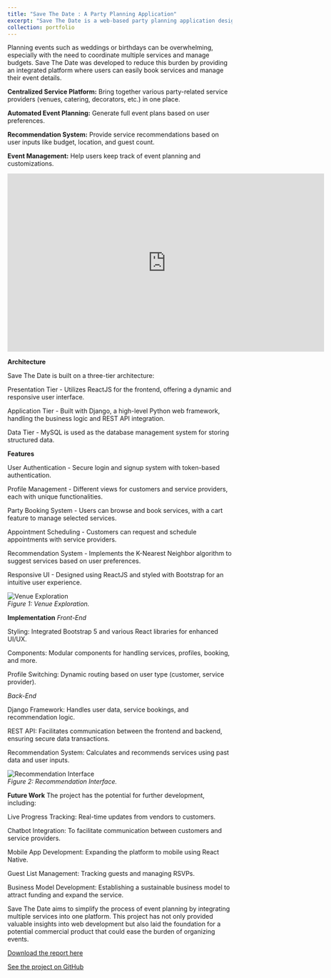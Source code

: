 ```yaml
---
title: "Save The Date : A Party Planning Application"
excerpt: "Save The Date is a web-based party planning application designed to connect service providers with customers looking to organize events. The application recommends venues, catering, decorations, and other services based on user choice, making it easier for them to plan and manage events. <br/><br/><img src='/images/std-1.png' width=400px>"
collection: portfolio
---
```


Planning events such as weddings or birthdays can be overwhelming, especially with the need to coordinate multiple services and manage budgets. Save The Date was developed to reduce this burden by providing an integrated platform where users can easily book services and manage their event details.

**Centralized Service Platform:** 
Bring together various party-related service providers (venues, catering, decorators, etc.) in one place.

**Automated Event Planning:** 
Generate full event plans based on user preferences.

**Recommendation System:** 
Provide service recommendations based on user inputs like budget, location, and guest count.

**Event Management:** 
Help users keep track of event planning and customizations.

<iframe src="https://saleheenshafiq9.github.io/files/std.mp4" height="399" width="710" frameborder="0" allowfullscreen="" title="Embedded post"></iframe>

**Architecture**

Save The Date is built on a three-tier architecture:

Presentation Tier - Utilizes ReactJS for the frontend, offering a dynamic and responsive user interface.

Application Tier - Built with Django, a high-level Python web framework, handling the business logic and REST API integration.

Data Tier - MySQL is used as the database management system for storing structured data.

**Features**

User Authentication - Secure login and signup system with token-based authentication.

Profile Management - Different views for customers and service providers, each with unique functionalities.

Party Booking System - Users can browse and book services, with a cart feature to manage selected services.

Appointment Scheduling - Customers can request and schedule appointments with service providers.

Recommendation System - Implements the K-Nearest Neighbor algorithm to suggest services based on user preferences.

Responsive UI - Designed using ReactJS and styled with Bootstrap for an intuitive user experience.

![Venue Exploration](https://saleheenshafiq9.github.io/images/std-2.png)  
*Figure 1: Venue Exploration.*

**Implementation**
*Front-End*

Styling: Integrated Bootstrap 5 and various React libraries for enhanced UI/UX.

Components: Modular components for handling services, profiles, booking, and more.

Profile Switching: Dynamic routing based on user type (customer, service provider).

*Back-End*

Django Framework: Handles user data, service bookings, and recommendation logic.

REST API: Facilitates communication between the frontend and backend, ensuring secure data transactions.

Recommendation System: Calculates and recommends services using past data and user inputs.

![Recommendation Interface](https://saleheenshafiq9.github.io/images/std-3.png)  
*Figure 2: Recommendation Interface.*

**Future Work**
The project has the potential for further development, including:

Live Progress Tracking: Real-time updates from vendors to customers.

Chatbot Integration: To facilitate communication between customers and service providers.

Mobile App Development: Expanding the platform to mobile using React Native.

Guest List Management: Tracking guests and managing RSVPs.

Business Model Development: Establishing a sustainable business model to attract funding and expand the service.

Save The Date aims to simplify the process of event planning by integrating multiple services into one platform. This project has not only provided valuable insights into web development but also laid the foundation for a potential commercial product that could ease the burden of organizing events.


[Download the report here](https://saleheenshafiq9.github.io/files/std-rep.pdf)  

[See the project on GitHub](https://github.com/saleheenshafiq9/SaveTheDate)
